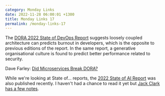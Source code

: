 ```yaml
---
category: Monday Links
date: 2022-11-28 06:00:01 +1300
title: Monday Links 17
permalink: /monday-links-17
---
```


The [DORA 2022 State of DevOps Report](https://cloud.google.com/devops/state-of-devops) suggests loosely coupled architecture can predicts burnout in developers, which is the opposite to previous editions of the report. In the same report, a generative organisational culture is found to predict better performance related to security.

Dave Farley: [Did Microservices Break DORA?](https://www.youtube.com/watch?v=gHQC7mClmzE)

While we're looking at State of... reports, the [2022 State of AI Report](https://www.stateof.ai/) was also published recently. I haven't had a chance to read it yet but [Jack Clark has a few notes](https://mailchi.mp/jack-clark/import-ai-309-generative-bias-bloom-isnt-great-how-china-and-russia-use-ai?e=f28342925c).